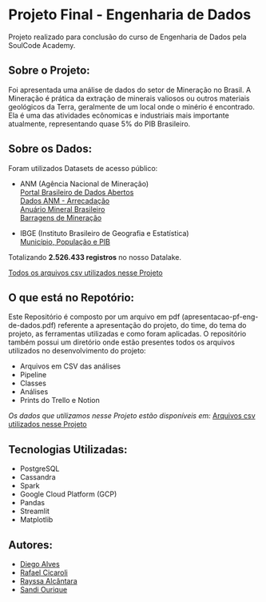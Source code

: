 # Projeto Final - Engenharia de Dados
Projeto realizado para conclusão do curso de Engenharia de Dados pela SoulCode Academy.

## Sobre o Projeto:
Foi apresentada uma análise de dados do setor de Mineração no Brasil. A Mineração é prática da extração de minerais valiosos ou outros materiais
geológicos da Terra, geralmente de um local onde o minério é encontrado. Ela é uma das atividades ecônomicas e industriais mais importante atualmente, representando quase 5% do PIB Brasileiro. 

## Sobre os Dados:
Foram utilizados Datasets de acesso público:
* ANM (Agência Nacional de Mineração) \
[Portal Brasileiro de Dados Abertos](https://dados.gov.br/) \
[Dados ANM - Arrecadação](https://dados.gov.br/dataset/sistema-arrecadacao) \
[Anuário Mineral Brasileiro](https://dados.gov.br/dataset/anuario-mineral-brasileiro-amb) \
[Barragens de Mineração](https://dados.gov.br/dataset/barragens-de-mineracao) 

* IBGE (Instituto Brasileiro de Geografia e Estatística) \
[Município, População e PIB](https://ftp.ibge.gov.br/Estimativas_de_Populacao/Estimativas_2021/)

Totalizando **2.526.433 registros** no nosso Datalake.

[Todos os arquivos csv utilizados nesse Projeto](https://drive.google.com/drive/folders/11TXoldolsJNq3iX0VLTzE_cPZOvWiQYf?usp=sharing)

## O que está no Repotório:
Este Repositório é composto por um arquivo em pdf (apresentacao-pf-eng-de-dados.pdf) referente a apresentação do projeto, do time, do tema do projeto, as ferramentas utilizadas e como foram aplicadas.
O repositório também possui um diretório onde estão presentes todos os arquivos utilizados no desenvolvimento do projeto:
* Arquivos em CSV das análises
* Pipeline
* Classes
* Análises
* Prints do Trello e Notion

*Os dados que utilizamos nesse Projeto estão disponíveis em:*
[Arquivos csv utilizados nesse Projeto](https://drive.google.com/drive/folders/11TXoldolsJNq3iX0VLTzE_cPZOvWiQYf?usp=sharing)

## Tecnologias Utilizadas:
* PostgreSQL
* Cassandra
* Spark
* Google Cloud Platform (GCP)
* Pandas
* Streamlit
* Matplotlib

## Autores: 
* [Diego Alves](https://www.linkedin.com/in/diegomoal/) 
* [Rafael Cicaroli](https://www.linkedin.com/in/rafaelcicaroli/) 
* [Rayssa Alcântara](https://www.linkedin.com/in/rayssarte/) 
* [Sandi Ourique](https://www.linkedin.com/in/sandi-larissa-ourique-500412167/)

